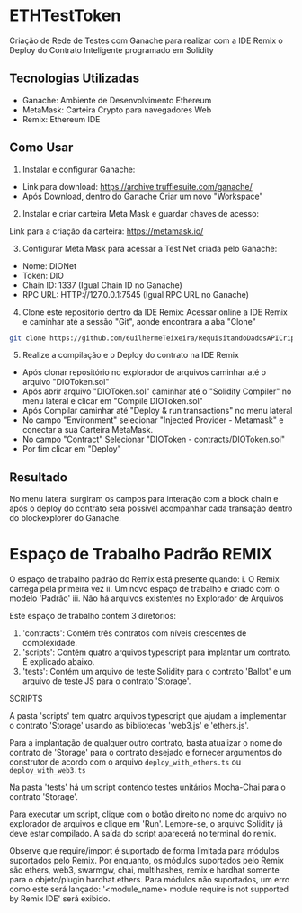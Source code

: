 # ETHTestToken
Criação de Rede de Testes com Ganache para realizar com a IDE Remix o Deploy do Contrato Inteligente programado em Solidity 

## Tecnologias Utilizadas

- Ganache: Ambiente de Desenvolvimento Ethereum
- MetaMask: Carteira Crypto para navegadores Web
- Remix: Ethereum IDE

## Como Usar

1. Instalar e configurar Ganache:
- Link para download: https://archive.trufflesuite.com/ganache/
- Após Download, dentro do Ganache Criar um novo "Workspace"

2. Instalar e criar carteira Meta Mask e guardar chaves de acesso:

Link para a criação da carteira: https://metamask.io/

3. Configurar Meta Mask para acessar a Test Net criada pelo Ganache:
-   Nome: DIONet
-   Token: DIO
-   Chain ID: 1337 (Igual Chain ID no Ganache)
-   RPC URL: HTTP://127.0.0.1:7545 (Igual RPC URL no Ganache)


4. Clone este repositório dentro da IDE Remix:
Acessar online a IDE Remix e caminhar até a sessão "Git", aonde encontrara a aba "Clone"

```bash
git clone https://github.com/6uilhermeTeixeira/RequisitandoDadosAPICriptomoedas.git
```

5. Realize a compilação e o Deploy do contrato na IDE Remix
- Após clonar repositório no explorador de arquivos caminhar até o arquivo "DIOToken.sol"
- Após abrir arquivo "DIOToken.sol" caminhar até o "Solidity Compiler" no menu lateral e clicar em "Compile DIOToken.sol"
- Após Compilar caminhar até "Deploy & run transactions" no menu lateral
- No campo "Environment" selecionar "Injected Provider - Metamask" e conectar a sua Carteira MetaMask.
- No campo "Contract" Selecionar "DIOToken - contracts/DIOToken.sol"
- Por fim clicar em "Deploy"

## Resultado

No menu lateral surgiram os campos para interação com a block chain e após o deploy do contrato sera possivel acompanhar cada transação dentro do blockexplorer do Ganache.


# Espaço de Trabalho Padrão REMIX

O espaço de trabalho padrão do Remix está presente quando:
i. O Remix carrega pela primeira vez
ii. Um novo espaço de trabalho é criado com o modelo 'Padrão'
iii. Não há arquivos existentes no Explorador de Arquivos

Este espaço de trabalho contém 3 diretórios:

1. 'contracts': Contém três contratos com níveis crescentes de complexidade.
2. 'scripts': Contém quatro arquivos typescript para implantar um contrato. É explicado abaixo.
3. 'tests': Contém um arquivo de teste Solidity para o contrato 'Ballot' e um arquivo de teste JS para o contrato 'Storage'.

SCRIPTS

A pasta 'scripts' tem quatro arquivos typescript que ajudam a implementar o contrato 'Storage' usando as bibliotecas 'web3.js' e 'ethers.js'.

Para a implantação de qualquer outro contrato, basta atualizar o nome do contrato de 'Storage' para o contrato desejado e fornecer argumentos do construtor de acordo
com o arquivo `deploy_with_ethers.ts` ou `deploy_with_web3.ts`

Na pasta 'tests' há um script contendo testes unitários Mocha-Chai para o contrato 'Storage'.

Para executar um script, clique com o botão direito no nome do arquivo no explorador de arquivos e clique em 'Run'. Lembre-se, o arquivo Solidity já deve estar compilado.
A saída do script aparecerá no terminal do remix.

Observe que require/import é suportado de forma limitada para módulos suportados pelo Remix.
Por enquanto, os módulos suportados pelo Remix são ethers, web3, swarmgw, chai, multihashes, remix e hardhat somente para o objeto/plugin hardhat.ethers.
Para módulos não suportados, um erro como este será lançado: '<module_name> module require is not supported by Remix IDE' será exibido.
